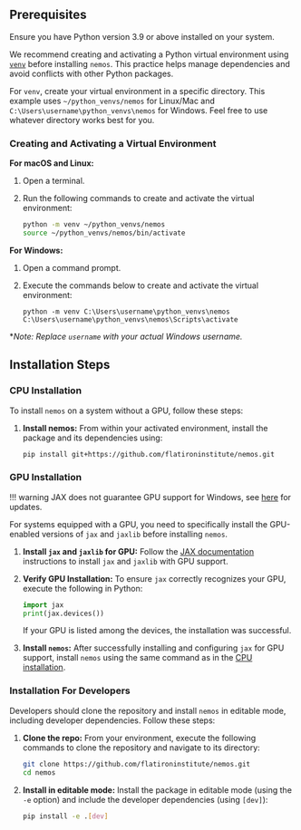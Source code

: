 ## Prerequisites

Ensure you have Python version 3.9 or above installed on your system.

We recommend creating and activating a Python virtual environment using [`venv`](https://docs.python.org/3/library/venv.html) before installing `nemos`. This practice helps manage dependencies and avoid conflicts with other Python packages.

For `venv`, create your virtual environment in a specific directory. This example uses `~/python_venvs/nemos` for Linux/Mac and `C:\Users\username\python_venvs\nemos` for Windows. Feel free to use whatever directory works best for you.

### Creating and Activating a Virtual Environment

**For macOS and Linux:**

1. Open a terminal.

2. Run the following commands to create and activate the virtual environment:

    ```bash
    python -m venv ~/python_venvs/nemos
    source ~/python_venvs/nemos/bin/activate
    ```

**For Windows:**

1. Open a command prompt.

2. Execute the commands below to create and activate the virtual environment:
    ```shell
    python -m venv C:\Users\username\python_venvs\nemos
    C:\Users\username\python_venvs\nemos\Scripts\activate
    ```
    
**Note: Replace `username` with your actual Windows username.*

## Installation Steps

### CPU Installation

To install `nemos` on a system without a GPU, follow these steps:

1. **Install nemos:** From within your activated environment, install the package and its dependencies using:
    ```bash
    pip install git+https://github.com/flatironinstitute/nemos.git
    ```

### GPU Installation

!!! warning
    JAX does not guarantee GPU support for Windows, see [here](https://jax.readthedocs.io/en/latest/installation.html#supported-platforms) for updates.

For systems equipped with a GPU, you need to specifically install the GPU-enabled versions of `jax` and `jaxlib` before installing `nemos`.

1. **Install `jax` and `jaxlib` for GPU:** Follow the [JAX documentation](https://jax.readthedocs.io/en/latest/installation.html) instructions to install `jax` and `jaxlib` with GPU support.

2. **Verify GPU Installation:** To ensure `jax` correctly recognizes your GPU, execute the following in Python:
    ```python
    import jax
    print(jax.devices())
    ```

    If your GPU is listed among the devices, the installation was successful.

3. **Install `nemos`:** After successfully installing and configuring `jax` for GPU support, install `nemos` using the same command as in the [CPU installation](#cpu-installation).

### Installation For Developers

Developers should clone the repository and install `nemos` in editable mode, including developer dependencies. Follow these steps:

1. **Clone the repo:** From your environment, execute the following commands to clone the repository and navigate to its directory:
    ```bash
    git clone https://github.com/flatironinstitute/nemos.git
    cd nemos
    ```

2. **Install in editable mode:** Install the package in editable mode (using the `-e` option) and include the developer dependencies (using `[dev]`):

    ```bash
    pip install -e .[dev]
    ```